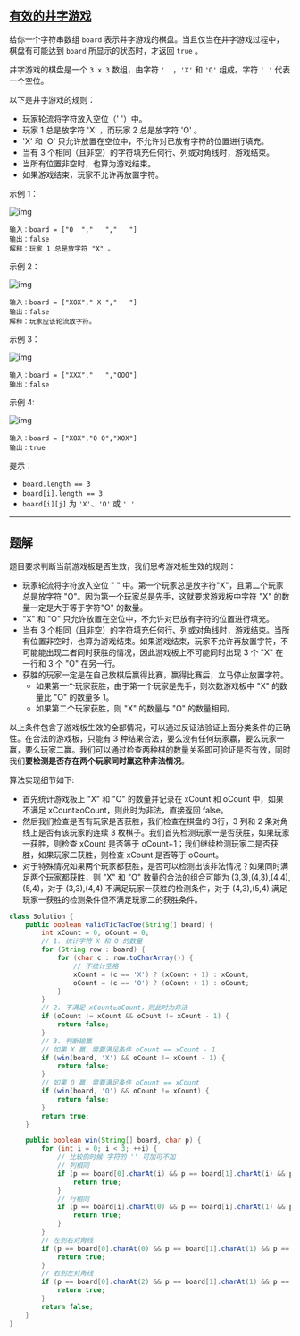 ## [有效的井字游戏](https://leetcode-cn.com/problems/valid-tic-tac-toe-state/)

给你一个字符串数组 `board` 表示井字游戏的棋盘。当且仅当在井字游戏过程中，棋盘有可能达到 `board` 所显示的状态时，才返回 `true` 。

井字游戏的棋盘是一个 `3 x 3` 数组，由字符 `' '`，`'X'` 和 `'O'` 组成。字符 `' '` 代表一个空位。

以下是井字游戏的规则：

- 玩家轮流将字符放入空位（' '）中。
- 玩家 1 总是放字符 'X' ，而玩家 2 总是放字符 'O' 。
- 'X' 和 'O' 只允许放置在空位中，不允许对已放有字符的位置进行填充。
- 当有 3 个相同（且非空）的字符填充任何行、列或对角线时，游戏结束。
- 当所有位置非空时，也算为游戏结束。
- 如果游戏结束，玩家不允许再放置字符。

示例 1：

![img](https://assets.leetcode.com/uploads/2021/05/15/tictactoe1-grid.jpg)

```
输入：board = ["O  ","   ","   "]
输出：false
解释：玩家 1 总是放字符 "X" 。
```

示例 2：

![img](https://assets.leetcode.com/uploads/2021/05/15/tictactoe2-grid.jpg)

```
输入：board = ["XOX"," X ","   "]
输出：false
解释：玩家应该轮流放字符。
```

示例 3：

![img](https://assets.leetcode.com/uploads/2021/05/15/tictactoe3-grid.jpg)

```
输入：board = ["XXX","   ","OOO"]
输出：false
```

示例 4:

![img](https://assets.leetcode.com/uploads/2021/05/15/tictactoe4-grid.jpg)

```
输入：board = ["XOX","O O","XOX"]
输出：true
```


提示：

- `board.length == 3`
- `board[i].length == 3`
- `board[i][j]` 为 `'X'`、`'O'` 或 `' '`

------

## 题解

题目要求判断当前游戏板是否生效，我们思考游戏板生效的规则：

- 玩家轮流将字符放入空位 " " 中。第一个玩家总是放字符"X"，且第二个玩家总是放字符 "O"。因为第一个玩家总是先手，这就要求游戏板中字符 "X" 的数量一定是大于等于字符"O" 的数量。
- "X" 和 "O" 只允许放置在空位中，不允许对已放有字符的位置进行填充。
- 当有 3 个相同（且非空）的字符填充任何行、列或对角线时，游戏结束。当所有位置非空时，也算为游戏结束。如果游戏结束，玩家不允许再放置字符，不可能能出现二者同时获胜的情况，因此游戏板上不可能同时出现 3 个 "X" 在一行和 3 个 "O" 在另一行。
- 获胜的玩家一定是在自己放棋后赢得比赛，赢得比赛后，立马停止放置字符。
  - 如果第一个玩家获胜，由于第一个玩家是先手，则次数游戏板中 "X" 的数量比 "O" 的数量多 1。
  - 如果第二个玩家获胜，则 "X" 的数量与 "O" 的数量相同。

以上条件包含了游戏板生效的全部情况，可以通过反证法验证上面分类条件的正确性。在合法的游戏板，只能有 3 种结果合法，要么没有任何玩家赢，要么玩家一赢，要么玩家二赢。我们可以通过检查两种棋的数量关系即可验证是否有效，同时我们**要检测是否存在两个玩家同时赢这种非法情况**。

算法实现细节如下:

- 首先统计游戏板上 "X" 和 "O" 的数量并记录在 xCount 和 oCount 中，如果不满足 xCount≥oCount，则此时为非法，直接返回 false。
- 然后我们检查是否有玩家是否获胜，我们检查在棋盘的 3行，3 列和 2 条对角线上是否有该玩家的连续 3 枚棋子。我们首先检测玩家一是否获胜，如果玩家一获胜，则检查 xCount 是否等于 oCount+1；我们继续检测玩家二是否获胜，如果玩家二获胜，则检查 xCount 是否等于 oCount。
- 对于特殊情况如果两个玩家都获胜，是否可以检测出该非法情况？如果同时满足两个玩家都获胜，则 "X" 和 "O" 数量的合法的组合可能为 (3,3),(4,3),(4,4),(5,4)，对于 (3,3),(4,4) 不满足玩家一获胜的检测条件，对于 (4,3),(5,4) 满足玩家一获胜的检测条件但不满足玩家二的获胜条件。

```java
class Solution {
    public boolean validTicTacToe(String[] board) {
        int xCount = 0, oCount = 0;
        // 1. 统计字符 X 和 O 的数量
        for (String row : board) {
            for (char c : row.toCharArray()) {
                // 不统计空格
                xCount = (c == 'X') ? (xCount + 1) : xCount;
                oCount = (c == 'O') ? (oCount + 1) : oCount;
            }
        }
        // 2. 不满足 xCount≥oCount，则此时为非法
        if (oCount != xCount && oCount != xCount - 1) {
            return false;
        }
        // 3. 判断输赢
        // 如果 X 赢，需要满足条件 oCount == xCount - 1
        if (win(board, 'X') && oCount != xCount - 1) {
            return false;
        }
        // 如果 O 赢，需要满足条件 oCount == xCount
        if (win(board, 'O') && oCount != xCount) {
            return false;
        }
        return true;
    }

    public boolean win(String[] board, char p) {
        for (int i = 0; i < 3; ++i) {
            // 比较的时候 字符的 '' 可加可不加
            // 列相同
            if (p == board[0].charAt(i) && p == board[1].charAt(i) && p == board[2].charAt(i)) {
                return true;
            }
            // 行相同
            if (p == board[i].charAt(0) && p == board[i].charAt(1) && p == board[i].charAt(2)) {
                return true;
            }
        }
        // 左到右对角线
        if (p == board[0].charAt(0) && p == board[1].charAt(1) && p == board[2].charAt(2)) {
            return true;
        }
        // 右到左对角线
        if (p == board[0].charAt(2) && p == board[1].charAt(1) && p == board[2].charAt(0)) {
            return true;
        }
        return false;
    }
}
```

